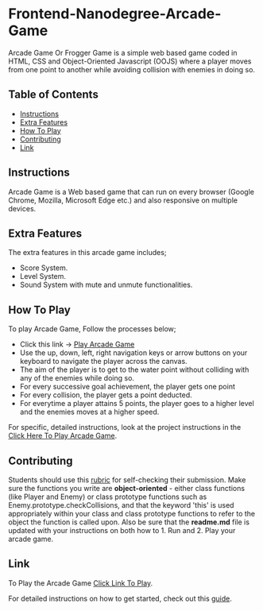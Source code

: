 Frontend-Nanodegree-Arcade-Game
===============================

Arcade Game Or Frogger Game is a simple web based game coded in HTML, CSS and Object-Oriented Javascript (OOJS) where a player moves from one point to another while avoiding collision with enemies in doing so.

## Table of Contents

* [Instructions](#instructions)
* [Extra Features](#extrafeatures)
* [How To Play](#howtoplay)
* [Contributing](#contributing)
* [Link](#link)

## Instructions

Arcade Game is a Web based game that can run on every browser (Google Chrome, Mozilla, Microsoft Edge etc.) and also responsive on multiple devices.

## Extra Features

The extra features in this arcade game includes;

* Score System.
* Level System.
* Sound System with mute and unmute functionalities.

## How To Play

To play Arcade Game, Follow the processes below;

* Click this link -> [Play Arcade Game](https://maestrojolly.github.io/arcade-game)
* Use the up, down, left, right navigation keys or arrow buttons on your keyboard to navigate the player across the canvas.
* The aim of the player is to get to the water point without colliding with any of the enemies while doing so.
* For every successive goal achievement, the player gets one point
* For every collision, the player gets a point deducted.
* For everytime a player attains 5 points, the player goes to a higher level and the enemies moves at a higher speed.


For specific, detailed instructions, look at the project instructions in the [Click Here To Play Arcade Game](#link).

## Contributing

Students should use this [rubric](https://review.udacity.com/#!/projects/2696458597/rubric) for self-checking their submission. Make sure the functions you write are **object-oriented** - either class functions (like Player and Enemy) or class prototype functions such as Enemy.prototype.checkCollisions, and that the keyword 'this' is used appropriately within your class and class prototype functions to refer to the object the function is called upon. Also be sure that the **readme.md** file is updated with your instructions on both how to 1. Run and 2. Play your arcade game.

## Link

To Play the Arcade Game [Click Link To Play](https://maestrojolly.github.io/arcade-game/).

For detailed instructions on how to get started, check out this [guide](https://docs.google.com/document/d/1v01aScPjSWCCWQLIpFqvg3-vXLH2e8_SZQKC8jNO0Dc/pub?embedded=true).
